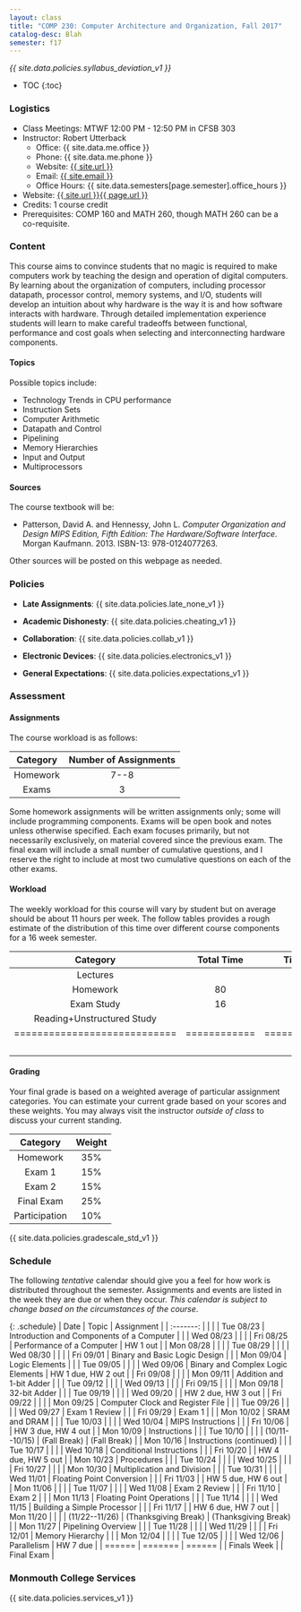 ```yaml
---
layout: class
title: "COMP 230: Computer Architecture and Organization, Fall 2017"
catalog-desc: Blah
semester: f17
---
```


*{{ site.data.policies.syllabus_deviation_v1 }}*

* TOC
{:toc}

### Logistics

* Class Meetings: MTWF 12:00 PM - 12:50 PM in CFSB 303
* Instructor: Robert Utterback
  * Office: {{ site.data.me.office }}
  * Phone: {{ site.data.me.phone }}
  * Website: <a href="{{ site.url }}">{{ site.url }}</a>
  * Email: <a href="mailto:{{ site.email }}">{{ site.email }}</a>
  * Office Hours: {{ site.data.semesters[page.semester].office_hours }}
* Website: <a href="{{ site.url }}{{ page.url }}">{{ site.url }}{{ page.url }}</a>
* Credits: 1 course credit
* Prerequisites: COMP 160 and MATH 260, though MATH 260 can be a co-requisite.

### Content

This course aims to convince students that no magic is required to
make computers work by teaching the design and operation of digital
computers. By learning about the organization of computers, including
processor datapath, processor control, memory systems, and I/O,
students will develop an intuition about why hardware is the way it is
and how software interacts with hardware. Through detailed
implementation experience students will learn to make careful
tradeoffs between functional, performance and cost goals when
selecting and interconnecting hardware components.

#### Topics

Possible topics include:

* Technology Trends in CPU performance
* Instruction Sets
* Computer Arithmetic
* Datapath and Control
* Pipelining
* Memory Hierarchies
* Input and Output
* Multiprocessors

#### Sources

The course textbook will be:

* Patterson, David A. and Hennessy, John L. *Computer Organization and
Design MIPS Edition, Fifth Edition: The Hardware/Software
Interface*. Morgan Kaufmann. 2013. ISBN-13: 978-0124077263.

Other sources will be posted on this webpage as needed.

### Policies

* **Late Assignments**: {{ site.data.policies.late_none_v1 }}

* **Academic Dishonesty**: {{ site.data.policies.cheating_v1 }}

* **Collaboration**: {{ site.data.policies.collab_v1 }}

* **Electronic Devices**: {{ site.data.policies.electronics_v1 }}

* **General Expectations**: {{ site.data.policies.expectations_v1 }}

### Assessment

#### Assignments

The course workload is as follows:

| Category | Number of Assignments |
| :-----:  |             :-------: |
| Homework |                  7--8 |
| Exams    |                     3 |

Some homework assignments will be written assignments only; some will
include programming components. Exams will be open book and notes
unless otherwise specified. Each exam focuses primarily, but not
necessarily exclusively, on material covered since the previous
exam. The final exam will include a small number of cumulative
questions, and I reserve the right to include at most two cumulative
questions on each of the other exams.

#### Workload

The weekly workload for this course will vary by student but on
average should be about 11 hours per week. The follow tables provides
a rough estimate of the distribution of this time over different
course components for a 16 week semester.

| Category                     | Total Time   |     Time/week (hours) |
| :-----:                      | :-------:    |   :-----------------: |
| Lectures                     |              |                     3 |
| Homework                     | 80           |                     5 |
| Exam Study                   | 16           |                     1 |
| Reading+Unstructured Study   |              |                     2 |
| ============================ | ============ | ===================== |
|                              |              |                    11 |

#### Grading

Your final grade is based on a weighted average of particular
assignment categories. You can estimate your current grade based on
your scores and these weights. You may always visit the instructor
*outside of class* to discuss your current standing.

| Category      |    Weight |
| :-----:       | :-------: |
| Homework      |       35% |
| Exam 1        |       15% |
| Exam 2        |       15% |
| Final Exam    |       25% |
| Participation |       10% |

{{ site.data.policies.gradescale_std_v1 }}

### Schedule
The following *tentative* calendar should give you a feel for how work is
distributed throughout the semester. Assignments and events are listed
in the week they are due or when they occur. *This calendar is subject
to change based on the circumstances of the course*.

{: .schedule}
| Date           | Topic                                     | Assignment           |
| :-------:      |                                           |                      |
| Tue 08/23      | Introduction and Components of a Computer |                      |
| Wed 08/23      |                                           |                      |
| Fri 08/25      | Performance of a Computer                 | HW 1 out             |
| Mon 08/28      |                                           |                      |
| Tue 08/29      |                                           |                      |
| Wed 08/30      |                                           |                      |
| Fri 09/01      | Binary and Basic Logic Design             |                      |
| Mon 09/04      | Logic Elements                            |                      |
| Tue 09/05      |                                           |                      |
| Wed 09/06      | Binary and Complex Logic Elements         | HW 1 due, HW 2 out   |
| Fri 09/08      |                                           |                      |
| Mon 09/11      | Addition and 1-bit Adder                  |                      |
| Tue 09/12      |                                           |                      |
| Wed 09/13      |                                           |                      |
| Fri 09/15      |                                           |                      |
| Mon 09/18      | 32-bit Adder                              |                      |
| Tue 09/19      |                                           |                      |
| Wed 09/20      |                                           | HW 2 due, HW 3 out   |
| Fri 09/22      |                                           |                      |
| Mon 09/25      | Computer Clock and Register File          |                      |
| Tue 09/26      |                                           |                      |
| Wed 09/27      | Exam 1  Review                            |                      |
| Fri 09/29      | Exam 1                                    |                      |
| Mon 10/02      | SRAM and DRAM                             |                      |
| Tue 10/03      |                                           |                      |
| Wed 10/04      | MIPS Instructions                         |                      |
| Fri 10/06      |                                           | HW 3 due, HW 4 out   |
| Mon 10/09      | Instructions                              |                      |
| Tue 10/10      |                                           |                      |
| (10/11--10/15) | (Fall Break)                              | (Fall Break)         |
| Mon 10/16      | Instructions (continued)                  |                      |
| Tue 10/17      |                                           |                      |
| Wed 10/18      | Conditional Instructions                  |                      |
| Fri 10/20      |                                           | HW 4 due, HW 5 out   |
| Mon 10/23      | Procedures                                |                      |
| Tue 10/24      |                                           |                      |
| Wed 10/25      |                                           |                      |
| Fri 10/27      |                                           |                      |
| Mon 10/30      | Multiplication and Division               |                      |
| Tue 10/31      |                                           |                      |
| Wed 11/01      | Floating Point Conversion                 |                      |
| Fri 11/03      |                                           | HW 5 due, HW 6 out   |
| Mon 11/06      |                                           |                      |
| Tue 11/07      |                                           |                      |
| Wed 11/08      | Exam 2 Review                             |                      |
| Fri 11/10      | Exam 2                                    |                      |
| Mon 11/13      | Floating Point Operations                 |                      |
| Tue 11/14      |                                           |                      |
| Wed 11/15      | Building a Simple Processor               |                      |
| Fri 11/17      |                                           | HW 6 due, HW 7 out   |
| Mon 11/20      |                                           |                      |
| (11/22--11/26) | (Thanksgiving Break)                      | (Thanksgiving Break) |
| Mon 11/27      | Pipelining Overview                       |                      |
| Tue 11/28      |                                           |                      |
| Wed 11/29      |                                           |                      |
| Fri 12/01      | Memory Hierarchy                          |                      |
| Mon 12/04      |                                           |                      |
| Tue 12/05      |                                           |                      |
| Wed 12/06      | Parallelism                               | HW 7 due             |
| ======         | =======                                   | ======               |
| Finals Week    |                                           | Final Exam           |

### Monmouth College Services

{{ site.data.policies.services_v1 }}
